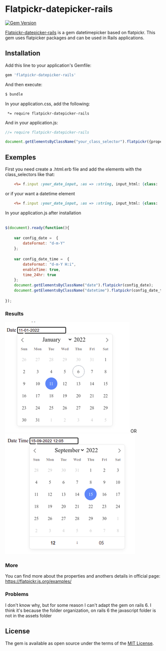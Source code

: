 # Flatpickr-datepicker-rails


[![Gem Version](https://badge.fury.io/rb/flatpickr-datepicker-rails.svg)](https://badge.fury.io/rb/flatpickr-datepicker-rails)

[Flatpickr-datepicker-rails](https://github.com/ariclinis/flatpickr-datepicker-rails) is a gem datetimepicker based on flatpickr. This gem uses flatpicker packages and can be used in Rails applications.

## Installation

Add this line to your application's Gemfile:

```ruby
gem 'flatpickr-datepicker-rails'
```

And then execute:

```bash
$ bundle
```

In your application.css, add the following:

```
 *= require flatpickr-datepicker-rails
```

And in your application.js:

```js
//= require flatpickr-datepicker-rails
```
```js
document.getElementsByClassName("your_class_selector").flatpickr({properties});
```
## Exemples
First you need create a .html.erb file and add the elements with the class_selectors like that:
```.html.erb
    <%= f.input :your_date_input, :as => :string, input_html: {class: 'date'} %>          
```
or if your want a datetime element
```.html.erb
    <%= f.input :your_date_input, :as => :string, input_html: {class: 'datetime'} %>
```

In your application.js after installation
```js

$(document).ready(function(){

    var config_date =  {
        dateFormat: "d-m-Y"
    };
    
    var config_date_time =  {
        dateFormat: "d-m-Y H:i",
        enableTime: true,
        time_24hr: true
    };
    document.getElementsByClassName("date").flatpickr(config_date);
    document.getElementsByClassName("datetime").flatpickr(config_date_time);

});
```
### Results
![alt text](https://github.com/ariclinis/flatpickr-datepicker-rails/blob/main/date.png?raw=true)
OR
![alt text](https://github.com/ariclinis/flatpickr-datepicker-rails/blob/main/datetime.png?raw=true)

### More
You can find more about the properties and anothers details in official page:
https://flatpickr.js.org/examples/

### Problems
I don't know why, but for some reason I can't adapt the gem on rails 6.
I think it's because the folder organization, on rails 6 the javascript folder is not in the assets folder
## License

The gem is available as open source under the terms of the [MIT License](http://opensource.org/licenses/MIT).

